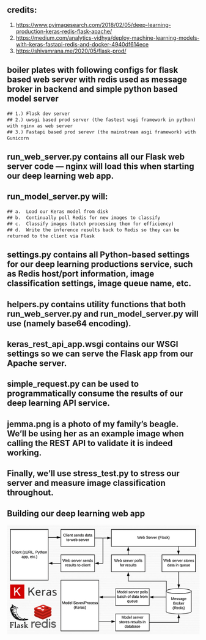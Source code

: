 ## credits: 

1) https://www.pyimagesearch.com/2018/02/05/deep-learning-production-keras-redis-flask-apache/
2) https://medium.com/analytics-vidhya/deploy-machine-learning-models-with-keras-fastapi-redis-and-docker-4940df614ece
3) https://shivamrana.me/2020/05/flask-prod/


## boiler plates with following configs for flask based web server with redis used as message broker in backend and simple python based model server

    ## 1.) Flask dev server
    ## 2.) uwsgi based prod server (the fastest wsgi framework in python) with nginx as web server
    ## 3.) Fastapi based prod serevr (the mainstream asgi framework) with Gunicorn  

## run_web_server.py contains all our Flask web server code — nginx will load this when starting our deep learning web app.
## run_model_server.py will:
    ## a.  Load our Keras model from disk
    ## b.  Continually poll Redis for new images to classify
    ## c.  Classify images (batch processing them for efficiency)
    ## d.  Write the inference results back to Redis so they can be returned to the client via Flask
## settings.py contains all Python-based settings for our deep learning productions service, such as Redis host/port information, image classification settings, image queue name, etc.
## helpers.py contains utility functions that both run_web_server.py and run_model_server.py will use (namely base64 encoding).
## keras_rest_api_app.wsgi contains our WSGI settings so we can serve the Flask app from our Apache server.
## simple_request.py can be used to programmatically consume the results of our deep learning API service.
## jemma.png is a photo of my family’s beagle. We’ll be using her as an example image when calling the REST API to validate it is indeed working.
## Finally, we’ll use stress_test.py to stress our server and measure image classification throughout.
## Building our deep learning web app
![image info](./keras-prod-api/keras_api_header.png)